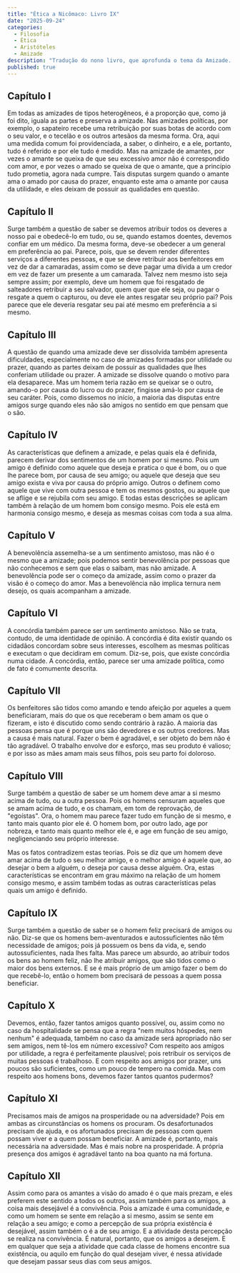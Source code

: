 ```yaml
---
title: "Ética a Nicômaco: Livro IX"
date: "2025-09-24"
categories:
  - Filosofia
  - Ética
  - Aristóteles
  - Amizade
description: "Tradução do nono livro, que aprofunda o tema da Amizade. Aristóteles discute as obrigações mútuas, o amor-próprio como base para a amizade virtuosa e a importância dos amigos para a felicidade."
published: true
---
```


## Capítulo I

Em todas as amizades de tipos heterogêneos, é a proporção que, como já foi dito, iguala as partes e preserva a amizade. Nas amizades políticas, por exemplo, o sapateiro recebe uma retribuição por suas botas de acordo com o seu valor, e o tecelão e os outros artesãos da mesma forma. Ora, aqui uma medida comum foi providenciada, a saber, o dinheiro, e a ele, portanto, tudo é referido e por ele tudo é medido. Mas na amizade de amantes, por vezes o amante se queixa de que seu excessivo amor não é correspondido com amor, e por vezes o amado se queixa de que o amante, que a princípio tudo prometia, agora nada cumpre. Tais disputas surgem quando o amante ama o amado por causa do prazer, enquanto este ama o amante por causa da utilidade, e eles deixam de possuir as qualidades em questão.

## Capítulo II

Surge também a questão de saber se devemos atribuir todos os deveres a nosso pai e obedecê-lo em tudo, ou se, quando estamos doentes, devemos confiar em um médico. Da mesma forma, deve-se obedecer a um general em preferência ao pai. Parece, pois, que se devem render diferentes serviços a diferentes pessoas, e que se deve retribuir aos benfeitores em vez de dar a camaradas, assim como se deve pagar uma dívida a um credor em vez de fazer um presente a um camarada. Talvez nem mesmo isto seja sempre assim; por exemplo, deve um homem que foi resgatado de salteadores retribuir a seu salvador, quem quer que ele seja, ou pagar o resgate a quem o capturou, ou deve ele antes resgatar seu próprio pai? Pois parece que ele deveria resgatar seu pai até mesmo em preferência a si mesmo.

## Capítulo III

A questão de quando uma amizade deve ser dissolvida também apresenta dificuldades, especialmente no caso de amizades formadas por utilidade ou prazer, quando as partes deixam de possuir as qualidades que lhes conferiam utilidade ou prazer. A amizade se dissolve quando o motivo para ela desaparece. Mas um homem teria razão em se queixar se o outro, amando-o por causa do lucro ou do prazer, fingisse amá-lo por causa de seu caráter. Pois, como dissemos no início, a maioria das disputas entre amigos surge quando eles não são amigos no sentido em que pensam que o são.

## Capítulo IV

As características que definem a amizade, e pelas quais ela é definida, parecem derivar dos sentimentos de um homem por si mesmo. Pois um amigo é definido como aquele que deseja e pratica o que é bom, ou o que lhe parece bom, por causa de seu amigo; ou aquele que deseja que seu amigo exista e viva por causa do próprio amigo. Outros o definem como aquele que vive com outra pessoa e tem os mesmos gostos, ou aquele que se aflige e se rejubila com seu amigo. E todas estas descrições se aplicam também à relação de um homem bom consigo mesmo. Pois ele está em harmonia consigo mesmo, e deseja as mesmas coisas com toda a sua alma.

## Capítulo V

A benevolência assemelha-se a um sentimento amistoso, mas não é o mesmo que a amizade; pois podemos sentir benevolência por pessoas que não conhecemos e sem que elas o saibam, mas não amizade. A benevolência pode ser o começo da amizade, assim como o prazer da visão é o começo do amor. Mas a benevolência não implica ternura nem desejo, os quais acompanham a amizade.

## Capítulo VI

A concórdia também parece ser um sentimento amistoso. Não se trata, contudo, de uma identidade de opinião. A concórdia é dita existir quando os cidadãos concordam sobre seus interesses, escolhem as mesmas políticas e executam o que decidiram em comum. Diz-se, pois, que existe concórdia numa cidade. A concórdia, então, parece ser uma amizade política, como de fato é comumente descrita.

## Capítulo VII

Os benfeitores são tidos como amando e tendo afeição por aqueles a quem beneficiaram, mais do que os que receberam o bem amam os que o fizeram, e isto é discutido como sendo contrário à razão. A maioria das pessoas pensa que é porque uns são devedores e os outros credores. Mas a causa é mais natural. Fazer o bem é agradável, e ser objeto do bem não é tão agradável. O trabalho envolve dor e esforço, mas seu produto é valioso; e por isso as mães amam mais seus filhos, pois seu parto foi doloroso.

## Capítulo VIII

Surge também a questão de saber se um homem deve amar a si mesmo acima de tudo, ou a outra pessoa. Pois os homens censuram aqueles que se amam acima de tudo, e os chamam, em tom de reprovação, de "egoístas". Ora, o homem mau parece fazer tudo em função de si mesmo, e tanto mais quanto pior ele é. O homem bom, por outro lado, age por nobreza, e tanto mais quanto melhor ele é, e age em função de seu amigo, negligenciando seu próprio interesse.

Mas os fatos contradizem estas teorias. Pois se diz que um homem deve amar acima de tudo o seu melhor amigo, e o melhor amigo é aquele que, ao desejar o bem a alguém, o deseja por causa desse alguém. Ora, estas características se encontram em grau máximo na relação de um homem consigo mesmo, e assim também todas as outras características pelas quais um amigo é definido.

## Capítulo IX

Surge também a questão de saber se o homem feliz precisará de amigos ou não. Diz-se que os homens bem-aventurados e autossuficientes não têm necessidade de amigos; pois já possuem os bens da vida, e, sendo autossuficientes, nada lhes falta. Mas parece um absurdo, ao atribuir todos os bens ao homem feliz, não lhe atribuir amigos, que são tidos como o maior dos bens externos. E se é mais próprio de um amigo fazer o bem do que recebê-lo, então o homem bom precisará de pessoas a quem possa beneficiar.

## Capítulo X

Devemos, então, fazer tantos amigos quanto possível, ou, assim como no caso da hospitalidade se pensa que a regra "nem muitos hóspedes, nem nenhum" é adequada, também no caso da amizade será apropriado não ser sem amigos, nem tê-los em número excessivo? Com respeito aos amigos por utilidade, a regra é perfeitamente plausível; pois retribuir os serviços de muitas pessoas é trabalhoso. E com respeito aos amigos por prazer, uns poucos são suficientes, como um pouco de tempero na comida. Mas com respeito aos homens bons, devemos fazer tantos quantos pudermos?

## Capítulo XI

Precisamos mais de amigos na prosperidade ou na adversidade? Pois em ambas as circunstâncias os homens os procuram. Os desafortunados precisam de ajuda, e os afortunados precisam de pessoas com quem possam viver e a quem possam beneficiar. A amizade é, portanto, mais necessária na adversidade. Mas é mais nobre na prosperidade. A própria presença dos amigos é agradável tanto na boa quanto na má fortuna.

## Capítulo XII

Assim como para os amantes a visão do amado é o que mais prezam, e eles preferem este sentido a todos os outros, assim também para os amigos, a coisa mais desejável é a convivência. Pois a amizade é uma comunidade, e como um homem se sente em relação a si mesmo, assim se sente em relação a seu amigo; e como a percepção de sua própria existência é desejável, assim também o é a de seu amigo. E a atividade desta percepção se realiza na convivência. É natural, portanto, que os amigos a desejem. E em qualquer que seja a atividade que cada classe de homens encontre sua existência, ou aquilo em função do qual desejam viver, é nessa atividade que desejam passar seus dias com seus amigos.
